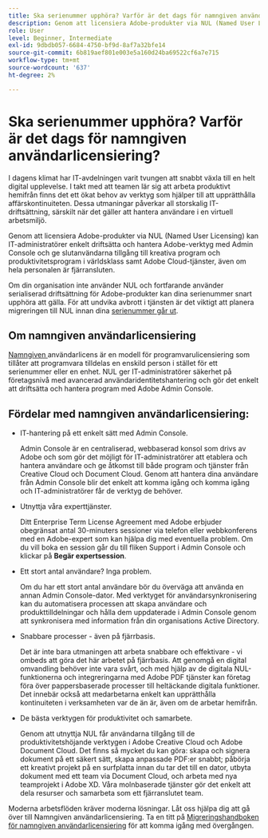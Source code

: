 ```yaml
---
title: Ska serienummer upphöra? Varför är det dags för namngiven användarlicensiering?
description: Genom att licensiera Adobe-produkter via NUL (Named User Licensing) kan IT-administratörer enkelt driftsätta och hantera Adobe-verktyg med Admin Console och ge slutanvändarna tillgång till kreativa program och produktivitetsprogram i världsklass samt Adobe Cloud-tjänster, även om hela personalen är fjärransluten
role: User
level: Beginner, Intermediate
exl-id: 9dbdb057-6684-4750-bf9d-8af7a32bfe14
source-git-commit: 6b819aef801e003e5a160d24ba69522cf6a7e715
workflow-type: tm+mt
source-wordcount: '637'
ht-degree: 2%

---
```


# Ska serienummer upphöra? Varför är det dags för namngiven användarlicensiering?

I dagens klimat har IT-avdelningen varit tvungen att snabbt växla till en helt digital upplevelse. I takt med att teamen lär sig att arbeta produktivt hemifrån finns det ett ökat behov av verktyg som hjälper till att upprätthålla affärskontinuiteten. Dessa utmaningar påverkar all storskalig IT-driftsättning, särskilt när det gäller att hantera användare i en virtuell arbetsmiljö.

Genom att licensiera Adobe-produkter via NUL (Named User Licensing) kan IT-administratörer enkelt driftsätta och hantera Adobe-verktyg med Admin Console och ge slutanvändarna tillgång till kreativa program och produktivitetsprogram i världsklass samt Adobe Cloud-tjänster, även om hela personalen är fjärransluten.

Om din organisation inte använder NUL och fortfarande använder serialiserad driftsättning för Adobe-produkter kan dina serienummer snart upphöra att gälla. För att undvika avbrott i tjänsten är det viktigt att planera migreringen till NUL innan dina [serienummer går ut](https://blogs.adobe.com/deployment/understanding-serialnumberexpiration).

## Om namngiven användarlicensiering

[Namngiven ](https://helpx.adobe.com/enterprise/using/licensing.html) användarlicens är en modell för programvarulicensiering som tillåter att programvara tilldelas en enskild person i stället för ett serienummer eller en enhet. NUL ger IT-administratörer säkerhet på företagsnivå med avancerad användaridentitetshantering och gör det enkelt att driftsätta och hantera program med Adobe Admin Console.

## Fördelar med namngiven användarlicensiering:

* IT-hantering på ett enkelt sätt med Admin Console.

   Admin Console är en centraliserad, webbaserad konsol som drivs av Adobe och som gör det möjligt för IT-administratörer att etablera och hantera användare och ge åtkomst till både program och tjänster från Creative Cloud och Document Cloud. Genom att hantera dina användare från Admin Console blir det enkelt att komma igång och komma igång och IT-administratörer får de verktyg de behöver.

* Utnyttja våra experttjänster.

   Ditt Enterprise Term License Agreement med Adobe erbjuder obegränsat antal 30-minuters sessioner via telefon eller webbkonferens med en Adobe-expert som kan hjälpa dig med eventuella problem. Om du vill boka en session går du till fliken Support i Admin Console och klickar på **Begär expertsession**.

* Ett stort antal användare? Inga problem.

   Om du har ett stort antal användare bör du överväga att använda en annan Admin Console-dator. Med verktyget för användarsynkronisering kan du automatisera processen att skapa användare och produkttilldelningar och hålla dem uppdaterade i Admin Console genom att synkronisera med information från din organisations Active Directory.

* Snabbare processer - även på fjärrbasis.

   Det är inte bara utmaningen att arbeta snabbare och effektivare - vi ombeds att göra det här arbetet på fjärrbasis. Att genomgå en digital omvandling behöver inte vara svårt, och med hjälp av de digitala NUL-funktionerna och integreringarna med Adobe PDF tjänster kan företag föra över pappersbaserade processer till heltäckande digitala funktioner. Det innebär också att medarbetarna enkelt kan upprätthålla kontinuiteten i verksamheten var de än är, även om de arbetar hemifrån.

* De bästa verktygen för produktivitet och samarbete.

   Genom att utnyttja NUL får användarna tillgång till de produktivitetshöjande verktygen i Adobe Creative Cloud och Adobe Document Cloud. Det finns så mycket du kan göra: skapa och signera dokument på ett säkert sätt, skapa anpassade PDF:er snabbt; påbörja ett kreativt projekt på en surfplatta innan du tar det till en dator, utbyta dokument med ett team via Document Cloud, och arbeta med nya teamprojekt i Adobe XD. Våra molnbaserade tjänster gör det enkelt att dela resurser och samarbeta som ett fjärranslutet team.

Moderna arbetsflöden kräver moderna lösningar. Låt oss hjälpa dig att gå över till Namngiven användarlicensiering. Ta en titt på [Migreringshandboken för namngiven användarlicensiering](https://offers.adobe.com/content/dam/offer-manager/en/na/marketing/CCE/Adobe_Named_User_Licensing_Migration_Guide.pdf) för att komma igång med övergången.

